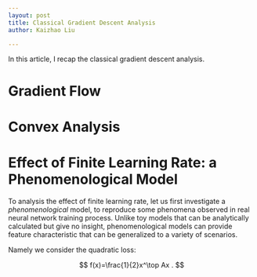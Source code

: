 ```yaml
---
layout: post
title: Classical Gradient Descent Analysis
author: Kaizhao Liu

---
```


In this article, I recap the classical gradient descent analysis.


# Gradient Flow



# Convex Analysis


# Effect of Finite Learning Rate: a Phenomenological Model

To analysis the effect of finite learning rate, let us first investigate a *phenomenological* model, to reproduce some phenomena observed in real neural network training process. Unlike toy models that can be analytically calculated but give no insight, phenomenological models can provide feature characteristic that can be generalized to a variety of scenarios.

Namely we consider the quadratic loss:

$$
f(x)=\frac{1}{2}x^\top Ax .
$$


